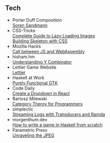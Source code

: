 ## Tech

- Porter Duff Composition  
[Soren Sandmann][pduff]
- CSS-Tricks  
[Complete Guide to Lazy Loading Images][lazyimg]  
[Building Skeleton with CSS][skl]
- Mozilla Hacks  
[Call between JS and WebAssembly][webas1]
- hisham.hm  
[Understanding Y Combinator][hiham]
- Lettier Game Website  
[Lettier][lett]
- Haskell at Work  
[Purely Functional GTK][pgtk]
- Code Daily  
[Create a Dropdown in React][cdly]
- Bartosz Milewski  
[Category Theroy for Programmers][catpr]
- simplectic  
[Streaming Logs with Transducers and Ramda][logr]
- morgenthum.dev  
[How to write a game in Haskell from scratch][morg]
- Parametric Press  
[Unraveling the JPEG][ujpg]



[pduff]:http://ssp.impulsetrain.com/porterduff.html
[lazyimg]:https://css-tricks.com/the-complete-guide-to-lazy-loading-images/
[skl]:https://css-tricks.com/building-skeleton-screens-css-custom-properties/
[webas1]:https://hacks.mozilla.org/2018/10/calls-between-javascript-and-webassembly-are-finally-fast-%F0%9F%8E%89/
[hiham]:https://hisham.hm/2011/04/04/understanding-at-last-the-y-combinator-a-programmer-friendly-perspective/
[lett]:https://lettier.com/
[pgtk]:https://haskell-at-work.com/episodes/2019-01-10-purely-functional-gtk-part-1-hello-world.html
[cdly]:https://codedaily.io/tutorials/63/Create-a-Dropdown-in-React-that-Closes-When-the-Body-is-Clicked
[catpr]:https://bartoszmilewski.com/2014/10/28/category-theory-for-programmers-the-preface/
[logr]:https://simplectic.com/blog/2015/ramda-transducers-logs/
[morg]:https://morgenthum.tech/articles/write-haskell-game
[ujpg]:https://parametric.press/issue-01/unraveling-the-jpeg/